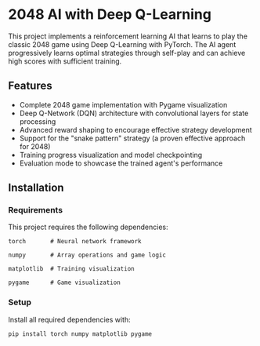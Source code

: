 # 2048 AI with Deep Q-Learning
This project implements a reinforcement learning AI that learns to play the classic 2048 game using Deep Q-Learning with PyTorch. The AI agent progressively learns optimal strategies through self-play and can achieve high scores with sufficient training.

## Features
* Complete 2048 game implementation with Pygame visualization
* Deep Q-Network (DQN) architecture with convolutional layers for state processing
* Advanced reward shaping to encourage effective strategy development
* Support for the "snake pattern" strategy (a proven effective approach for 2048)
* Training progress visualization and model checkpointing
* Evaluation mode to showcase the trained agent's performance

## Installation
### Requirements
This project requires the following dependencies:

`torch       # Neural network framework`

`numpy       # Array operations and game logic`

`matplotlib  # Training visualization`

`pygame      # Game visualization`

### Setup
Install all required dependencies with:

`pip install torch numpy matplotlib pygame`
